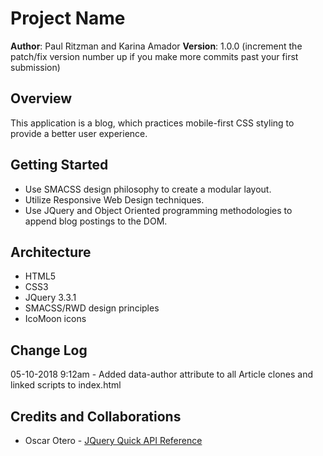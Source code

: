 # Project Name

**Author**: Paul Ritzman and Karina Amador
**Version**: 1.0.0 (increment the patch/fix version number up if you make more commits past your first submission)

## Overview
This application is a blog, which practices mobile-first CSS styling to provide a better user experience.

## Getting Started
* Use SMACSS design philosophy to create a modular layout.
* Utilize Responsive Web Design techniques.
* Use JQuery and Object Oriented programming methodologies to append blog postings to the DOM.

## Architecture
* HTML5
* CSS3
* JQuery 3.3.1
* SMACSS/RWD design principles
* IcoMoon icons

## Change Log
<!-- 05-09-2018 9:40am - Article constrcutor function working properly. -->
05-10-2018 9:12am - Added data-author attribute to all Article clones and linked scripts to index.html

## Credits and Collaborations

* Oscar Otero - [JQuery Quick API Reference](https://oscarotero.com/jquery/)